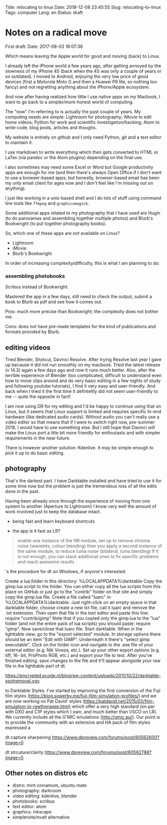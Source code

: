 Title: relocating to linux
Date: 2018-12-08 23:45:55
Slug: relocating-to-linux
Tags: computer
Lang: en
Status: draft


Notes on a radical move
================
First draft: Date: 2017-08-03 18:07:36


Which means leaving the Apple world for good and moving (back) to Linux.

I already left the iPhone world a few years ago, after getting annoyed by the slowness of my iPhone 4S (back when the 4S was only a couple of years or so outdated). I moved to Android, enjoying the very low price of good devices (first a Motorola Moto G and then a Huawei P9 lite, so nothing too fancy) and not regretting anything about the iPhone/Apple ecosystem. 

And now after having realized how little I use native apps on my Macbook, I want to go back to a simpler/more honest world of computing. 

The "now" I'm referring to is actually the past couple of years. My computing needs are simple: Lightroom for photography; iMovie to edit home videos; Python for work and scientific investigation/hacking; Atom to write code, blog posts, articles and thoughs.

My website is entirely on github and I only need Python, git and a text editor to maintain it.

I use markdown to write everything which then gets converted to HTML or LaTex (via pandoc or the Atom plugins) depending on the final use.

I also sometimes may need some Excel or Word but Google productivity apps are enough for me (and then there's always Open Office if I don't want to use a browser-based apps; but honestly, browser-based email has been my only email client for ages now and I don't feel like I'm missing out on anything).

I just like working in a unix-based shell and I do lots of stuff using command line tools like `ffmpeg` and `graphicsmagick`.

Some additional apps related to my photography that I have used are Hugin (to do panoramas and assembling together multiple photos) and Blurb's Bookwright (to put together photography books).

So, which one of these apps are *not* available on Linux?

* Lightroom
* iMovie
* Blurb's Bookwright

In order of increasing complexity/difficulty, this is what I am planning to do:

### assembling photobooks 

Scribus instead of Bookwright.

Mastered the app in a few days, still need to check the output, submit a book to Blurb as pdf and see how it comes out. 

Pros: much more precise than Bookwright; the complexity does not bother me.

Cons: does not have pre-made templates for the kind of publications and formats provided by Blurb.

## editing videos

Tried Blender, Shotcut, Davinci Resolve. After trying Resolve last year I gave up because it did not run smoothly on my macbook. Tried the latest release (v 14.3) again a few days ago and now it runs much better. Also, after the terrible experience of Blender (too complicated, difficult to understand even how to move clips around and do very basic editing in a few nights of study and following youtube tutorials), I find it very easy and user-friendly. And back when I tried it the first time it definteltly did not seem user-friendly to me -- quite the opposite in fact!

I am now using DR for my editing and I'd be happy to continue using that on Linux, but it seems that Linux support is limited and requires specific hi-end hardware (like dedicated audio cards). Without audio you can't really use a video editor so that means that if I were to switch right now, pre-summer 2018, I would have to use something else. But I still hope that Davinci will make the Linux port a litte bit more friendly for enthusiasts and with simpler requirements in the near future.

There is however another solution: Kdenlive. It may be simple enough to pick it up to do basic editing. 

## photography

That's the darkest part. I have Darktable installed and have tried to use it for some time now but the problem is just the tremendous loss of all the edits done in the past.

Having been already once through the experience of moving from one system to another (Aperture to Lightroom) I know very well the amount of work involved just to keep the database intact.

* being fast and learn keyboard shortcuts

* the app is it fast as LR?


>enable one instance of the NR module, set up to remove chroma noise (wavelets, colour blending)
then you apply a second instance of the same module, to reduce luma noise (bilateral, luma blending)
If it is not enough, you can stack additional ones to fix specific problems and reach awesome results

's the procedure for dt on Windows, if anyone's interested:

Create a lua folder in this directory: %LOCALAPPDATA%\darktable
Copy the gimp.lua script to the folder. You can either copy all the lua scripts from this place on GitHub or just go to the "contrib" folder on that site and simply copy the gimp.lua file.
Create a file called "luarc" in %LOCALAPPDATA%\darktable. Just right-click on an empty space in that darktable folder, choose create a new txt file, call it luarc and remove the .txt extension. Then open that file in the text editor and paste this line: require "contrib/gimp"
Note that if you copied only the gimp.lua to the "lua" folder (and not the entire pack of lua scripts) you should paste: require "gimp".
Now save/close that luarc file.
Start darktable. When in the lighttable view, go to the "export selected" module. In storage options there should be an item "Edit with GIMP". Underneath it there's "select gimp executable". Click on the folder icon and navigate to the .exe file of your external editor (e.g. Nik Viveza, etc.). Set up your other export options (e.g. tiff, 16- bit, ProPhoto RGB, etc.) and export your file to test. After you've finished editing. save changes to the file and it'll appear alongside your raw file in the lighttable part of dt.

https://encrypted.pcode.nl/blog/wp-content/uploads/2011/10/22/darktable-spotremoval.ogv


to Darktable Styles. I've started by improving the first conversion of the Fuji film styles (https://blog.sowerby.me/fuji-film-simulation-profiles/) and we are now working on Pat David' styles (https://patdavid.net/2015/03/film-emulation-in-rawtherapee.html) which offer a very high standard (on par with DXO and C1P styles which I own, and much better than VSCO on LR). We currently include all the G'MIC emulations (http://gmic.eu/). Our point is to provide the community with an extensive and HA pack of film styles expressed a

dt capture sharpening
https://www.dpreview.com/forums/post/60562600?image=0

dt strcuture/clarity
https://www.dpreview.com/forums/post/60562788?image=0


<!-- PELICAN_END_SUMMARY -->



## Other notes on distros etc

* distro: mint cinnamom, ubuntu mate
* photography: darkroom
* video editing: kdenlive, blender
* photobooks: scribus
* text editor: atom
* graphics: inkscape
* simplenote/nvalt alternative
